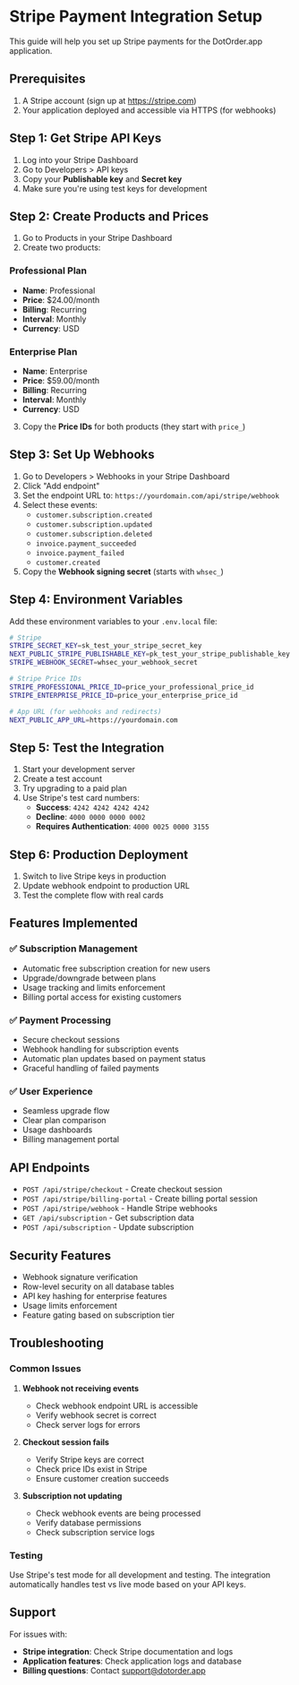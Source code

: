 # Stripe Payment Integration Setup

This guide will help you set up Stripe payments for the DotOrder.app application.

## Prerequisites

1. A Stripe account (sign up at https://stripe.com)
2. Your application deployed and accessible via HTTPS (for webhooks)

## Step 1: Get Stripe API Keys

1. Log into your Stripe Dashboard
2. Go to Developers > API keys
3. Copy your **Publishable key** and **Secret key**
4. Make sure you're using test keys for development

## Step 2: Create Products and Prices

1. Go to Products in your Stripe Dashboard
2. Create two products:

### Professional Plan
- **Name**: Professional
- **Price**: $24.00/month
- **Billing**: Recurring
- **Interval**: Monthly
- **Currency**: USD

### Enterprise Plan
- **Name**: Enterprise
- **Price**: $59.00/month
- **Billing**: Recurring
- **Interval**: Monthly
- **Currency**: USD

3. Copy the **Price IDs** for both products (they start with `price_`)

## Step 3: Set Up Webhooks

1. Go to Developers > Webhooks in your Stripe Dashboard
2. Click "Add endpoint"
3. Set the endpoint URL to: `https://yourdomain.com/api/stripe/webhook`
4. Select these events:
   - `customer.subscription.created`
   - `customer.subscription.updated`
   - `customer.subscription.deleted`
   - `invoice.payment_succeeded`
   - `invoice.payment_failed`
   - `customer.created`
5. Copy the **Webhook signing secret** (starts with `whsec_`)

## Step 4: Environment Variables

Add these environment variables to your `.env.local` file:

```bash
# Stripe
STRIPE_SECRET_KEY=sk_test_your_stripe_secret_key
NEXT_PUBLIC_STRIPE_PUBLISHABLE_KEY=pk_test_your_stripe_publishable_key
STRIPE_WEBHOOK_SECRET=whsec_your_webhook_secret

# Stripe Price IDs
STRIPE_PROFESSIONAL_PRICE_ID=price_your_professional_price_id
STRIPE_ENTERPRISE_PRICE_ID=price_your_enterprise_price_id

# App URL (for webhooks and redirects)
NEXT_PUBLIC_APP_URL=https://yourdomain.com
```

## Step 5: Test the Integration

1. Start your development server
2. Create a test account
3. Try upgrading to a paid plan
4. Use Stripe's test card numbers:
   - **Success**: `4242 4242 4242 4242`
   - **Decline**: `4000 0000 0000 0002`
   - **Requires Authentication**: `4000 0025 0000 3155`

## Step 6: Production Deployment

1. Switch to live Stripe keys in production
2. Update webhook endpoint to production URL
3. Test the complete flow with real cards

## Features Implemented

### ✅ Subscription Management
- Automatic free subscription creation for new users
- Upgrade/downgrade between plans
- Usage tracking and limits enforcement
- Billing portal access for existing customers

### ✅ Payment Processing
- Secure checkout sessions
- Webhook handling for subscription events
- Automatic plan updates based on payment status
- Graceful handling of failed payments

### ✅ User Experience
- Seamless upgrade flow
- Clear plan comparison
- Usage dashboards
- Billing management portal

## API Endpoints

- `POST /api/stripe/checkout` - Create checkout session
- `POST /api/stripe/billing-portal` - Create billing portal session
- `POST /api/stripe/webhook` - Handle Stripe webhooks
- `GET /api/subscription` - Get subscription data
- `POST /api/subscription` - Update subscription

## Security Features

- Webhook signature verification
- Row-level security on all database tables
- API key hashing for enterprise features
- Usage limits enforcement
- Feature gating based on subscription tier

## Troubleshooting

### Common Issues

1. **Webhook not receiving events**
   - Check webhook endpoint URL is accessible
   - Verify webhook secret is correct
   - Check server logs for errors

2. **Checkout session fails**
   - Verify Stripe keys are correct
   - Check price IDs exist in Stripe
   - Ensure customer creation succeeds

3. **Subscription not updating**
   - Check webhook events are being processed
   - Verify database permissions
   - Check subscription service logs

### Testing

Use Stripe's test mode for all development and testing. The integration automatically handles test vs live mode based on your API keys.

## Support

For issues with:
- **Stripe integration**: Check Stripe documentation and logs
- **Application features**: Check application logs and database
- **Billing questions**: Contact support@dotorder.app 